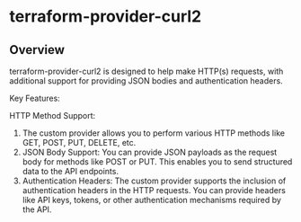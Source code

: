 # terraform-provider-curl2

## Overview
terraform-provider-curl2 is designed to help make HTTP(s) requests,
with additional support for providing JSON bodies and authentication headers.

Key Features:

HTTP Method Support:
1. The custom provider allows you to perform various HTTP methods like GET, POST, PUT, DELETE, etc.
2. JSON Body Support: You can provide JSON payloads as the request body for methods like POST or PUT.
This enables you to send structured data to the API endpoints.
3. Authentication Headers: The custom provider supports the inclusion of authentication headers in the HTTP requests.
You can provide headers like API keys, tokens, or other authentication mechanisms required by the API.

